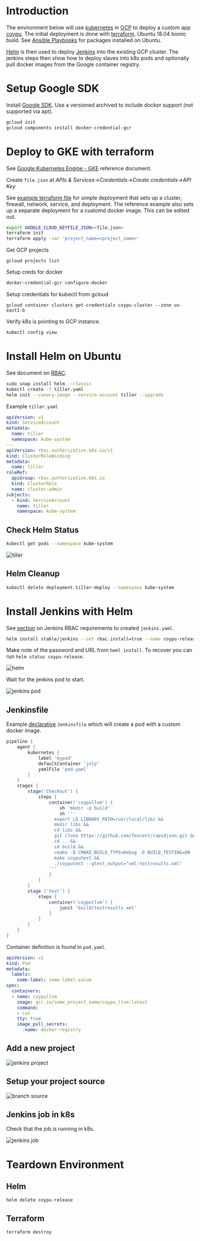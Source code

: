 # Introduction

The environment below will use [kubernetes](https://kubernetes.io/) in [GCP](https://cloud.google.com/) to deploy a custom app [coypu](https://github.com/aaronwald/coypu). The initial deployment is done with [terraform](https://www.hashicorp.com/products/terraform). Ubuntu 18.04 bionic build. See [Ansible Playbooks](../playbooks/ubuntu.yml) for packages installed on Ubuntu.

[Helm](https://helm.sh/) is then used to deploy [Jenkins](https://jenkins.io/) into the existing GCP cluster. The jenkins steps then show how to deploy slaves into k8s pods and optionally pull docker images from the Google container registry.

# Setup Google SDK

Install [Google SDK](https://cloud.google.com/sdk/install). Use a versioned archived to include docker support (not supported via apt).

```sh
gcloud init
gcloud components install docker-credential-gcr
```

# Deploy to GKE with terraform

See [Google Kubernetes Engine - GKE](https://cloud.google.com/kubernetes-engine/) reference document.

Create ```file.json``` at _APIs & Services->Credentials->Create credentials->API Key_

See [example terraform file](main.tf) for simple deployment that sets up a cluster, firewall, network, service, and deployment. The reference example also sets up a separate deployment for a customd docker image. This can be edited out.

```sh
export GOOGLE_CLOUD_KEYFILE_JSON=<file.json>
terraform init 
terraform apply -var 'project_name=<project_name>'
```

Get GCP projects

```
gcloud projects list 
```

Setup creds for docker

```sh
docker-credential-gcr configure-docker
```

Setup credentials for kubectl from gcloud

```
gcloud container clusters get-credentials coypu-cluster --zone us-east1-b
```

Verify k8s is pointing to GCP instance.

```sh
kubectl config view
```

# Install Helm on Ubuntu

See document on [RBAC](https://github.com/helm/helm/blob/master/docs/rbac.md).

```sh
sudo snap install helm --classic
kubectl create -f tiller.yaml
helm init --canary-image --service-account tiller --upgrade
```

Example ```tiller.yaml```
```yaml
apiVersion: v1
kind: ServiceAccount
metadata:
  name: tiller
  namespace: kube-system
---
apiVersion: rbac.authorization.k8s.io/v1
kind: ClusterRoleBinding
metadata:
  name: tiller
roleRef:
  apiGroup: rbac.authorization.k8s.io
  kind: ClusterRole
  name: cluster-admin
subjects:
  - kind: ServiceAccount
    name: tiller
    namespace: kube-system
```

## Check Helm Status

```sh
kubectl get pods --namespace kube-system
```

![tiller](images/tiller-pod.png)

## Helm Cleanup
```sh
kubectl delete deployment tiller-deploy --namespace kube-system
```

# Install Jenkins with Helm

See [section](https://github.com/helm/charts/tree/master/stable/jenkins#rbac) on Jenkins RBAC requirements to created ```jenkins.yaml```.

```sh
helm install stable/jenkins --set rbac.install=true --name coypu-release -f values.yaml
```

Make note of the password and URL from ```heml install```. To recover you can run ```helm status coypu-release```.

![helm](images/helm-install.png)

Wait for the jenkins pod to start.

![jenkins pod](images/jenkins-pod.png)

## Jenkinsfile

Example [declarative](https://jenkins.io/doc/book/pipeline/syntax/) ```Jenkinsfile``` which will create a pod with a custom docker image. 

```groovy
pipeline {
    agent {
        kubernetes {
            label 'mypod'
            defaultContainer 'jnlp'
            yamlFile 'pod.yaml'
        }
    }
    stages {
        stage('Checkout') {
            steps {
                container('coypullvm') {
                    sh 'mkdir -p build'
                    sh '''
                  export LD_LIBRARY_PATH=/usr/local/lib/ &&
                  mkdir libs &&
                  cd libs &&
                  git clone https://github.com/Tencent/rapidjson.git &&
                  cd .. &&
                  cd build &&
                  cmake -D CMAKE_BUILD_TYPE=Debug -D BUILD_TESTING=ON .. &&
                  make coyputest &&
                  ./coyputest --gtest_output="xml:testresults.xml"
                '''
                }
            }
        }
        stage ('test') {
            steps {
                container('coypullvm') {
                    junit 'build/testresults.xml'
                }
            }
        }
    }
}

```

Container definition is found in ```pod.yaml```.


```yaml
apiVersion: v1
kind: Pod
metadata:
  labels:
    some-label: some-label-value
spec:
  containers:
  - name: coypullvm
    image: gcr.io/some_project_name/coypu_llvm:latest
    command:
    - cat
    tty: true
    image_pull_secrets:
      -name: docker-registry

```

## Add a new project

![jenkins project](images/jenkins-project.png)

## Setup your project source

![branch source](images/branch_source.png)

## Jenkins job in k8s

Check that the job is running in k8s.

![jenkins job](images/jenkins-job.png)

# Teardown Environment

## Helm

```
helm delete coypu-release
```

## Terraform

```
terraform destroy
```
